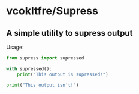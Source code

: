 # vcokltfre/Supress

## A simple utility to supress output

Usage:
```py
from supress import supressed

with supressed():
    print("This output is supressed!")

print("This output isn't!")